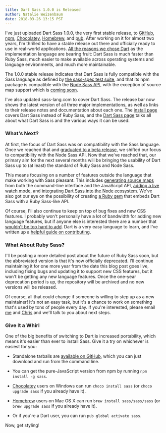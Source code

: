 ```yaml
---
title: Dart Sass 1.0.0 is Released
author: Natalie Weizenbaum
date: 2018-03-26 13:15 PST
---
```


I've just uploaded Dart Sass 1.0.0, the very first stable release, to [GitHub](https://github.com/sass/dart-sass/releases/tag/1.0.0-rc.1), [npm](https://www.npmjs.com/package/sass), [Chocolatey](https://chocolatey.org/packages/sass), [Homebrew](https://github.com/sass/homebrew-sass), and [pub](http://pub.dartlang.org/packages/sass). After working on it for almost two years, I'm thrilled to have a stable release out there and officially ready to use in real-world applications. [All the reasons we chose Dart](/blog/announcing-dart-sass) as the implementation language are bearing fruit: Dart Sass is much faster than Ruby Sass, much easier to make available across operating systems and language environments, and much more maintainable.

The 1.0.0 stable release indicates that Dart Sass is fully compatible with the Sass language as defined by [the sass-spec test suite](http://github.com/sass/sass-spec), and that its npm package is compatible with the [Node Sass API](https://github.com/sass/node-sass/blob/master/README.md#usage), with the exception of source map support which is [coming soon](https://github.com/sass/dart-sass/issues/2).

I've also updated sass-lang.com to cover Dart Sass. The release bar now shows the latest version of all three major implementations, as well as links to their release notes and documentation about each one. The [install page](/install) covers Dart Sass instead of Ruby Sass, and the [Dart Sass page](/dart-sass) talks all about what Dart Sass is and the various ways it can be used.

### What's Next?

At first, the focus of Dart Sass was on compatibility with the Sass language. Once we reached that and [graduated to a beta release](/blog/dart-sass-is-in-beta), we shifted our focus to compatibility with the Node Sass API. Now that we've reached that, our primary aim for the next several months will be bringing the usability of Dart Sass up to (at least) the standard of Ruby Sass and Node Sass.

This means focusing on a number of features outside the language that make working with Sass pleasant. This includes [generating source maps](https://github.com/sass/dart-sass/issues/2) from both the command-line interface and the JavaScript API, [adding a live watch mode](https://github.com/sass/dart-sass/issues/264), and [integrating Dart Sass into the Node ecosystem](https://github.com/sass/dart-sass/issues/267). We've also got our eye on the possibility of creating [a Ruby gem](https://github.com/sass/dart-sass/issues/249) that embeds Dart Sass with a Ruby Sass-like API.

Of course, I'll also continue to keep on top of bug fixes and new CSS features. I probably won't personally have a lot of bandwidth for adding new language features, but if anyone else is interested there are a number that [wouldn't be too hard to add](https://github.com/sass/sass/issues?utf8=%E2%9C%93&q=is%3Aopen+is%3Aissue+label%3A%22Help+Wanted%22+label%3APlanned). Dart is a very easy language to learn, and I've written up a [helpful guide on contributing](https://github.com/sass/dart-sass/blob/main/CONTRIBUTING.md#readme).

### What About Ruby Sass?

I'll be posting a more detailed post about the future of Ruby Sass soon, but the abbreviated version is that it's now officially deprecated. I'll continue maintaining it for one more year from the date this blog post goes live, including fixing bugs and updating it to support new CSS features, but it won't be getting any new language features. Once the one-year deprecation period is up, the repository will be archived and no new versions will be released.

Of course, all that could change if someone is willing to step up as a new maintainer! It's not an easy task, but it's a chance to work on something that's used by tons of people every day. If you're interested, please email [me](mailto:nex342@gmail.com) and [Chris](mailto:chris@eppsteins.net) and we'll talk to you about next steps.

### Give It a Whirl

One of the big benefits of switching to Dart is increased portability, which means it's easier than ever to install Sass. Give it a try on whichever is easiest for you:

- Standalone tarballs are [available on GitHub](https://github.com/sass/dart-sass/releases/tag/1.0.0), which you can just download and run from the command line.

- You can get the pure-JavaScript version from npm by running `npm install -g sass`.

- [Chocolatey](https://chocolatey.org/) users on Windows can run `choco install sass` (or `choco upgrade sass` if you already have it).

- [Homebrew](https://brew.sh/) users on Mac OS X can run `brew install sass/sass/sass` (or `brew upgrade sass` if you already have it).
    
- Or if you're a Dart user, you can run `pub global activate sass`.

Now, get styling!
